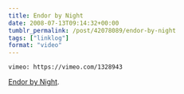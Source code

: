 ```yaml
---
title: Endor by Night
date: 2008-07-13T09:14:32+00:00
tumblr_permalink: /post/42078089/endor-by-night
tags: ["linklog"]
format: "video"
---
```


`vimeo: https://vimeo.com/1328943`

[Endor by Night][1].

[1]: https://vimeo.com/1328943
